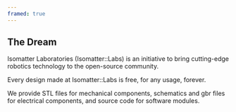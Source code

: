 ```yaml
---
framed: true
---
```



## The Dream

Isomatter Laboratories (Isomatter::Labs) is an initiative to bring cutting-edge robotics technology to the open-source community.

Every design made at Isomatter::Labs is free, for any usage, forever.

We provide STL files for mechanical components, schematics and gbr files for electrical components, and source code for software modules.

